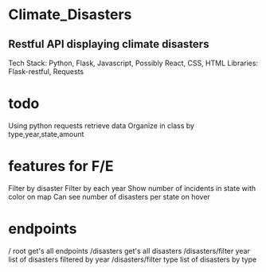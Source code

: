 # Climate_Disasters
## Restful API displaying climate disasters
 
Tech Stack: Python, Flask, Javascript, Possibly React, CSS, HTML
Libraries: Flask-restful, Requests

# todo
Using python requests retrieve data
Organize in class by type,year,state,amount

# features for F/E
Filter by disaster
Filter by each year
Show number of incidents in state with color on map
Can see number of disasters per state on hover

# endpoints
/ root  get's all endpoints
/disasters  get's all disasters
/disasters/filter year list of disasters filtered by year
/disasters/filter type list of disasters by type
